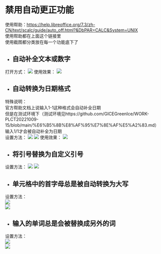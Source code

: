 # 禁用自动更正功能  
使用帮助：https://help.libreoffice.org/7.3/zh-CN/text/scalc/guide/auto_off.html?&DbPAR=CALC&System=UNIX  
使用帮助都在上面这个链接里  
使用截图都分类放在每一个功能底下了 
* ## 自动补全文本或数字  
打开方式： 
![](https://github.com/GICEGreenIce/WORK-PLCT20221009-15/blob/main/Calc/screenshots/%E8%87%AA%E5%8A%A8%E8%A1%A5%E5%85%A8.jpeg) 
使用效果：
![](https://github.com/GICEGreenIce/WORK-PLCT20221009-15/blob/main/Calc/screenshots/%E8%87%AA%E5%8A%A8%E8%A1%A5%E5%85%A82.jpeg)
* ## 自动转换为日期格式
特殊说明：  
官方帮助文档上说输入1-1这种格式会自动补全日期  
但是在测试环境下（测试环境见https://github.com/GICEGreenIce/WORK-PLCT20221009-15/blob/main/%E6%B5%8B%E8%AF%95%E7%8E%AF%E5%A2%83.md）  
输入1/1才会被自动补全为日期  
设置方法：
![](https://github.com/GICEGreenIce/WORK-PLCT20221009-15/blob/main/Calc/screenshots/%E6%97%A5%E6%9C%9F3.jpeg)
![](https://github.com/GICEGreenIce/WORK-PLCT20221009-15/blob/main/Calc/screenshots/%E6%97%A5%E6%9C%9F2.jpeg)
使用效果：
![](https://github.com/GICEGreenIce/WORK-PLCT20221009-15/blob/main/Calc/screenshots/%E6%97%A5%E6%9C%9F.jpeg)  
* ## 将引号替换为自定义引号
设置方法：
![](https://github.com/GICEGreenIce/WORK-PLCT20221009-15/blob/main/Calc/screenshots/%E5%BC%95%E5%8F%B7.jpeg)
![](https://github.com/GICEGreenIce/WORK-PLCT20221009-15/blob/main/Calc/screenshots/%E5%BC%95%E5%8F%B72.jpeg)  
* ## 单元格中的首字母总是被自动转换为大写  
设置方法：  
![](https://github.com/GICEGreenIce/WORK-PLCT20221009-15/blob/main/Calc/screenshots/%E5%A4%A7%E5%86%99.jpeg)  
![](https://github.com/GICEGreenIce/WORK-PLCT20221009-15/blob/main/Calc/screenshots/%E5%A4%A7%E5%86%992.jpeg)  
* ## 输入的单词总是会被替换成另外的词  
设置方法：  
![](https://github.com/GICEGreenIce/WORK-PLCT20221009-15/blob/main/Calc/screenshots/%E5%8D%95%E8%AF%8D%E6%9B%BF%E6%8D%A2.jpeg)  
![](https://github.com/GICEGreenIce/WORK-PLCT20221009-15/blob/main/Calc/screenshots/%E5%8D%95%E8%AF%8D%E6%9B%BF%E6%8D%A22.jpeg)
